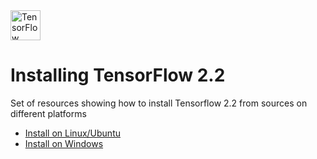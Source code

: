 <img src="https://www.gstatic.com/devrel-devsite/prod/v6d9a9c4ff910e26303d2496259d58a0deebff25b965fe32e6f4478e776a03445/tensorflow/images/lockup.svg" height="48" title="TensorFlow Logo">

# Installing TensorFlow 2.2
Set of resources showing how to install Tensorflow 2.2 from sources on different platforms

- [Install on Linux/Ubuntu](https://github.com/doleron/tensorflow2.2-install/blob/master/install_on_linux.md)
- [Install on Windows](https://github.com/doleron/tensorflow2.2-install/blob/master/install_on_windows.md)

